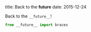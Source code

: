 title: Back to the __future__
date: 2015-12-24

Back to the `__future__`!
```python
from __future__ import braces
```
